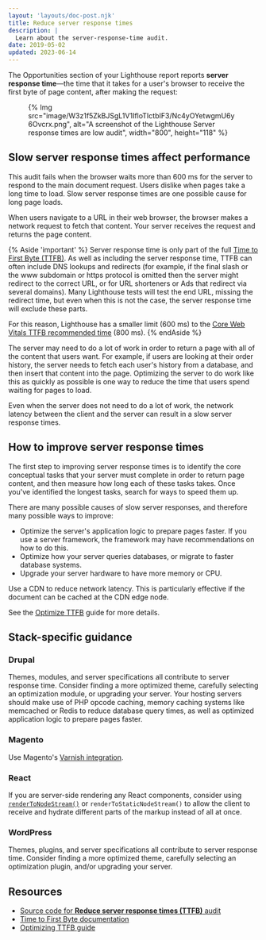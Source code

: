 ```yaml
---
layout: 'layouts/doc-post.njk'
title: Reduce server response times
description: |
  Learn about the server-response-time audit.
date: 2019-05-02
updated: 2023-06-14
---
```


The Opportunities section of your Lighthouse report reports **server response time**—the time that it takes for a user's browser to receive the first byte of page content, after making the request:

<figure>
  {% Img src="image/W3z1f5ZkBJSgL1V1IfloTIctbIF3/Nc4yOYetwgmU6y6Ovcrx.png", alt="A screenshot of the Lighthouse Server response times are low audit", width="800", height="118" %}
</figure>

## Slow server response times affect performance

This audit fails when the browser waits more than 600&nbsp;ms for the server to respond to the main document request. Users dislike when pages take a long time to load. Slow server response times are one possible cause for long page loads.

When users navigate to a URL in their web browser, the browser makes a network request to fetch that content. Your server receives the request and returns the page content.

{% Aside 'important' %}
Server response time is only part of the full [Time to First Byte (TTFB)](https://web.dev/ttfb/). As well as including the server response time, TTFB can often include DNS lookups and redirects (for example, if the final slash or the www subdomain or https protocol is omitted then the server might redirect to the correct URL, or for URL shorteners or Ads that redirect via several domains). Many Lighthouse tests will test the end URL, missing the redirect time, but even when this is not the case, the server response time will exclude these parts.

For this reason, Lighthouse has a smaller limit (600&nbsp;ms) to the [Core Web Vitals TTFB recommended time](https://web.dev/ttfb/#what-is-a-good-ttfb-score) (800&nbsp;ms).
{% endAside %}

The server may need to do a lot of work in order to return a page with all of the content that users want. For example, if users are looking at their order history, the server needs to fetch each user's history from a database, and then insert that content into the page. Optimizing the server to do work like this as quickly as possible is one way to reduce the time that users spend waiting for pages to load.

Even when the server does not need to do a lot of work, the network latency between the client and the server can result in a slow server response times.

## How to improve server response times

The first step to improving server response times is to identify the core conceptual tasks that your server must complete in order to return page content, and then measure how long each of these tasks takes. Once you've identified the longest tasks, search for ways to speed them up.

There are many possible causes of slow server responses, and therefore many possible ways to improve:

- Optimize the server's application logic to prepare pages faster. If you use a server framework, the framework may have recommendations on how to do this.
- Optimize how your server queries databases, or migrate to faster database systems.
- Upgrade your server hardware to have more memory or CPU.

Use a CDN to reduce network latency. This is particularly effective if the document can be cached at the CDN edge node.

See the [Optimize TTFB](https://web.dev/optimize-ttfb/) guide for more details.

## Stack-specific guidance

### Drupal

Themes, modules, and server specifications all contribute to server response time. Consider finding a more optimized theme, carefully selecting an optimization module, or upgrading your server. Your hosting servers should make use of PHP opcode caching, memory caching systems like memcached or Redis to reduce database query times, as well as optimized application logic to prepare pages faster.

### Magento

Use Magento's [Varnish integration](https://devdocs.magento.com/guides/v2.3/config-guide/varnish/config-varnish.html).

### React

If you are server-side rendering any React components, consider using [`renderToNodeStream()`](https://reactjs.org/docs/react-dom-server.html#rendertonodestream) or `renderToStaticNodeStream()` to allow the client to receive and hydrate different parts of the markup instead of all at once.

### WordPress

Themes, plugins, and server specifications all contribute to server response time. Consider finding a more optimized theme, carefully selecting an optimization plugin, and/or upgrading your server.

## Resources

- [Source code for **Reduce server response times (TTFB)** audit](https://github.com/GoogleChrome/lighthouse/blob/main/core/audits/server-response-time.js)
- [Time to First Byte documentation](https://web.dev/ttfb/)
- [Optimizing TTFB guide](https://web.dev/optimize-ttfb/)
